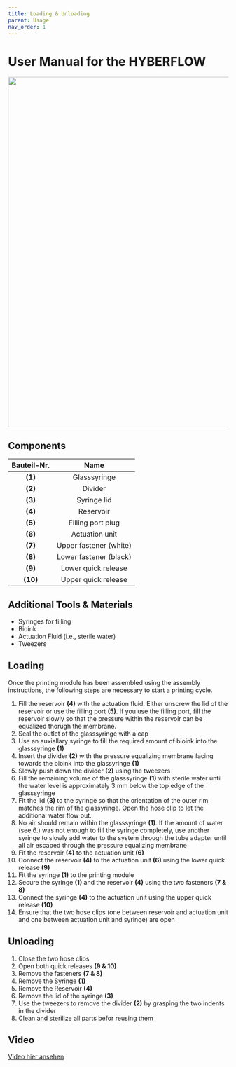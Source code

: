 ```yaml
---
title: Loading & Unloading
parent: Usage
nav_order: 1
---
```


# User Manual for the HYBERFLOW

<p align="center">
  <img src="../Abbildungen/Übersicht.svg" width=800>
</p>

## Components

| Bauteil-Nr. | Name |
| :----: | :----: |
| **(1)** | Glasssyringe |
| **(2)** | Divider |
| **(3)** | Syringe lid |
| **(4)** | Reservoir |
| **(5)** | Filling port plug |
| **(6)** | Actuation unit |
| **(7)** | Upper fastener (white) |
| **(8)** | Lower fastener (black) |
| **(9)** | Lower quick release |
| **(10)** | Upper quick release |

## Additional Tools & Materials

- Syringes for filling
- Bioink
- Actuation Fluid (i.e., sterile water)
- Tweezers 

## Loading 

Once the printing module has been assembled using the assembly instructions, the following steps are necessary to start a printing cycle.
<br>
1. Fill the reservoir **(4)** with the actuation fluid. Either unscrew the lid of the reservoir or use the filling port **(5)**. If you use the filling port, fill the reservoir slowly so that the pressure within the reservoir can be equalized thorugh the membrane.
2. Seal the outlet of the glasssyringe with a cap
3. Use an auxiallary syringe to fill the required amount of bioink into the glasssyringe **(1)**
4. Insert the divider **(2)** with the pressure equalizing membrane facing towards the bioink into the glassyringe **(1)**
5. Slowly push down the divider **(2)** using the tweezers
6. Fill the remaining volume of the glasssyringe **(1)** with sterile water until the water level is approximately 3 mm below the top edge of the glasssyringe
7. Fit the lid **(3)** to the syringe so that the orientation of the outer rim matches the rim of the glassyringe. Open the hose clip to let the additional water flow out.
8. No air should remain within the glasssyringe **(1)**. If the amount of water (see 6.) was not enough to fill the syringe completely, use another syringe to slowly add water to the system through the tube adapter until all air escaped through the pressure equalizing membrane
9. Fit the reservoir **(4)** to the actuation unit **(6)**
10. Connect the reservoir **(4)** to the actuation unit **(6)** using the lower quick release **(9)**
11. Fit the syringe **(1)** to the printing module
12. Secure the syringe **(1)** and the reservoir **(4)** using the two fasteners **(7 & 8)**
13. Connect the syringe **(4)** to the actuation unit using the upper quick release **(10)**
14. Ensure that the two hose clips (one between reservoir and actuation unit and one between actuation unit and syringe) are open

## Unloading

1. Close the two hose clips
2. Open both quick releases **(9 & 10)**
3. Remove the fasteners **(7 & 8)**
4. Remove the Syringe **(1)**
5. Remove the Reservoir **(4)**
6. Remove the lid of the syringe **(3)**
7. Use the tweezers to remove the divider **(2)** by grasping the two indents in the divider
8. Clean and sterilize all parts befor reusing them

## Video
[Video hier ansehen](https://github.com/LnBdd/hyberflow/blob/main/Abbildungen/Hydraulic_printing_module_mirrored.mp4)
